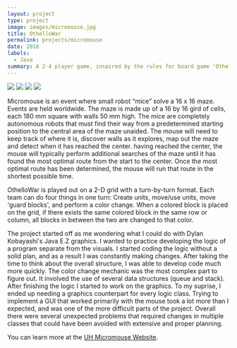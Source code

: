 ```yaml
---
layout: project
type: project
image: images/micromouse.jpg
title: OthelloWar
permalink: projects/micromouse
date: 2016
labels:
  - Java
summary: A 2-4 player game, inspired by the rules for board game 'Othello'.
---
```


<div class="ui small rounded images">
  <img class="ui image" src="../images/micromouse-robot.png">
  <img class="ui image" src="../images/micromouse-robot-2.jpg">
  <img class="ui image" src="../images/micromouse.jpg">
  <img class="ui image" src="../images/micromouse-circuit.png">
</div>

Micromouse is an event where small robot “mice” solve a 16 x 16 maze.  Events are held worldwide.  The maze is made up of a 16 by 16 gird of cells, each 180 mm square with walls 50 mm high.  The mice are completely autonomous robots that must find their way from a predetermined starting position to the central area of the maze unaided.  The mouse will need to keep track of where it is, discover walls as it explores, map out the maze and detect when it has reached the center.  having reached the center, the mouse will typically perform additional searches of the maze until it has found the most optimal route from the start to the center.  Once the most optimal route has been determined, the mouse will run that route in the shortest possible time.

OthelloWar is played out on a 2-D grid with a turn-by-turn format. Each team can do four things in one turn: Create units, move/use units, move 'guard blocks', and perform a color change. When a colored block is placed on the grid, if there exists the same colored block in the same row or column, all blocks in between the two are changed to that color.

The project started off as me wondering what I could do with Dylan Kobayashi's Java E.Z graphics. I wanted to practice developing the logic of a program separate from the visuals. I started coding the logic without a solid plan, and as a result I was constantly making changes. After taking the time to think about the overall structure, I was able to develop code much more quickly. The color change mechanic was the most complex part to figure out. It involved the use of several data structures (queue and stack). After finishing the logic I started to work on the graphics. To my suprise, I ended up needing a graphics counterpart for every logic class. Trying to implement a GUI that worked primarily with the mouse took a lot more than I expected, and was one of the more difficult parts of the project. Overall there were several unexpected problems that required changes in multiple classes that could have been avoided with extensive and proper planning.

You can learn more at the [UH Micromouse Website](http://www-ee.eng.hawaii.edu/~mmouse/about.html).



